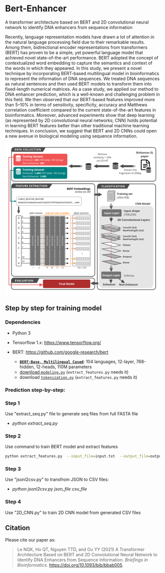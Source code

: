 # Bert-Enhancer
A transformer architecture based on BERT and 2D convolutional neural network to identify DNA enhancers from sequence information

Recently, language representation models have drawn a lot of attention in the natural language processing field due to their remarkable results. Among them, bidirectional encoder representations from transformers (BERT) has proven to be a simple, yet powerful language model that achieved novel state-of-the-art performance. BERT adopted the concept of contextualized word embedding to capture the semantics and context of the words in which they appeared. In this study, we present a novel technique by incorporating BERT-based multilingual model in bioinformatics to represent the information of DNA sequences. We treated DNA sequences as natural sentences and then used BERT models to transform them into fixed-length numerical matrices. As a case study, we applied our method to DNA enhancer prediction, which is a well-known and challenging problem in this field. We then observed that our BERT-based features improved more than 5–10% in terms of sensitivity, specificity, accuracy and Matthews correlation coefficient compared to the current state-of-the-art features in bioinformatics. Moreover, advanced experiments show that deep learning (as represented by 2D convolutional neural networks; CNN) holds potential in learning BERT features better than other traditional machine learning techniques. In conclusion, we suggest that BERT and 2D CNNs could open a new avenue in biological modeling using sequence information.

![Image browser window](figures/flowchart.png)

## Step by step for training model
### Dependencies
- Python 3
- Tensorflow 1.x: https://www.tensorflow.org/
- BERT: https://github.com/google-research/bert

    *   **[`BERT-Base, Multilingual Cased`](https://storage.googleapis.com/bert_models/2018_11_23/multi_cased_L-12_H-768_A-12.zip)**:
    104 languages, 12-layer, 768-hidden, 12-heads, 110M parameters
    * [download `modeling.py`](https://github.dev/google-research/bert/blob/master/modeling.py#L1) (`extract_features.py` needs it)
    * download [`tokenization.py`](https://github.dev/google-research/bert/blob/eedf5716ce1268e56f0a50264a88cafad334ac61/tokenization.py) (`extract_features.py` needs it)

### Prediction step-by-step:
### Step 1
Use "extract_seq.py" file to generate seq files from full FASTA file
- *python extract_seq.py*

### Step 2
Use command to train BERT model and extract features

```bash
python extract_features.py 	--input_file=input.txt 	--output_file=output.jsonl	--vocab_file=vocabs.txt	--bert_config_file=./multi_cased_L-12_H-768_A-12/bert_config.json --init_checkpoint=./multi_cased_L-12_H-768_A-12/bert_model --do_lower_case=False --layers=-1,2,-3,-4 --max_seq_length=512 --batch_size=64
```

### Step 3
Use "jsonl2csv.py" to transfrom JSON to CSV files:
- *python jsonl2csv.py json_file csv_file*

### Step 4
Use "2D_CNN.py" to train 2D CNN model from generated CSV files

## Citation
Please cite our paper as:
>Le NQK, Ho QT, Nguyen TTD, and Ou YY (2021) A Transformer Architecture Based on BERT and 2D Convolutional Neural Network to Identify DNA Enhancers from Sequence Information. *Briefings in Bioinformatics.* https://doi.org/10.1093/bib/bbab005.
